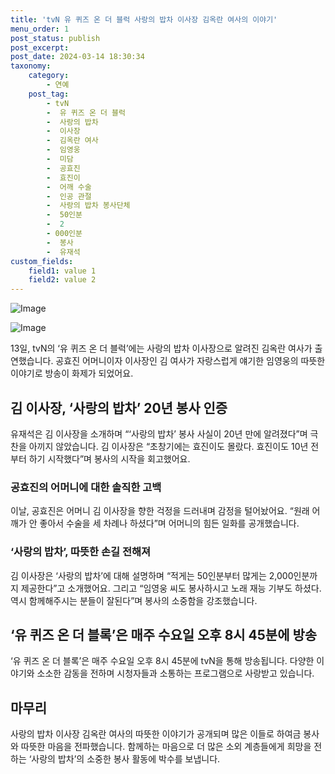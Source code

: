 ```yaml
---
title: 'tvN 유 퀴즈 온 더 블럭 사랑의 밥차 이사장 김옥란 여사의 이야기'
menu_order: 1
post_status: publish
post_excerpt: 
post_date: 2024-03-14 18:30:34
taxonomy:
    category:
        - 연예
    post_tag:
        - tvN
        -  유 퀴즈 온 더 블럭
        -  사랑의 밥차
        -  이사장
        -  김옥란 여사
        -  임영웅
        -  미담
        -  공효진
        -  효진이
        -  어깨 수술
        -  인공 관절
        -  사랑의 밥차 봉사단체
        -  50인분
        -  2
        - 000인분
        -  봉사
        -  유재석
custom_fields:
    field1: value 1
    field2: value 2
---
```


![Image](https://ssl.pstatic.net/mimgnews/image/144/2024/03/14/0000949072_001_20240314070301238.png?type=w540)

![Image](https://mimgnews.pstatic.net/image/144/2024/03/14/0000949072_002_20240314070301299.png?type=w540)

13일, tvN의 ‘유 퀴즈 온 더 블럭’에는 사랑의 밥차 이사장으로 알려진 김옥란 여사가 출연했습니다. 공효진 어머니이자 이사장인 김 여사가 자랑스럽게 얘기한 임영웅의 따뜻한 이야기로 방송이 화제가 되었어요.
## 김 이사장, ‘사랑의 밥차’ 20년 봉사 인증
유재석은 김 이사장을 소개하며 “‘사랑의 밥차’ 봉사 사실이 20년 만에 알려졌다”며 극찬을 아끼지 않았습니다. 김 이사장은 “초창기에는 효진이도 몰랐다. 효진이도 10년 전부터 하기 시작했다”며 봉사의 시작을 회고했어요.
### 공효진의 어머니에 대한 솔직한 고백
이날, 공효진은 어머니 김 이사장을 향한 걱정을 드러내며 감정을 털어놨어요. “원래 어깨가 안 좋아서 수술을 세 차례나 하셨다”며 어머니의 힘든 일화를 공개했습니다.
### ‘사랑의 밥차’, 따뜻한 손길 전해져
김 이사장은 ‘사랑의 밥차’에 대해 설명하며 “적게는 50인분부터 많게는 2,000인분까지 제공한다”고 소개했어요. 그리고 “임영웅 씨도 봉사하시고 노래 재능 기부도 하셨다. 역시 함께해주시는 분들이 잘된다”며 봉사의 소중함을 강조했습니다.
## ‘유 퀴즈 온 더 블록’은 매주 수요일 오후 8시 45분에 방송
‘유 퀴즈 온 더 블록’은 매주 수요일 오후 8시 45분에 tvN을 통해 방송됩니다. 다양한 이야기와 소소한 감동을 전하며 시청자들과 소통하는 프로그램으로 사랑받고 있습니다.
## 마무리
사랑의 밥차 이사장 김옥란 여사의 따뜻한 이야기가 공개되며 많은 이들로 하여금 봉사와 따뜻한 마음을 전파했습니다. 함께하는 마음으로 더 많은 소외 계층들에게 희망을 전하는 ‘사랑의 밥차’의 소중한 봉사 활동에 박수를 보냅니다.
